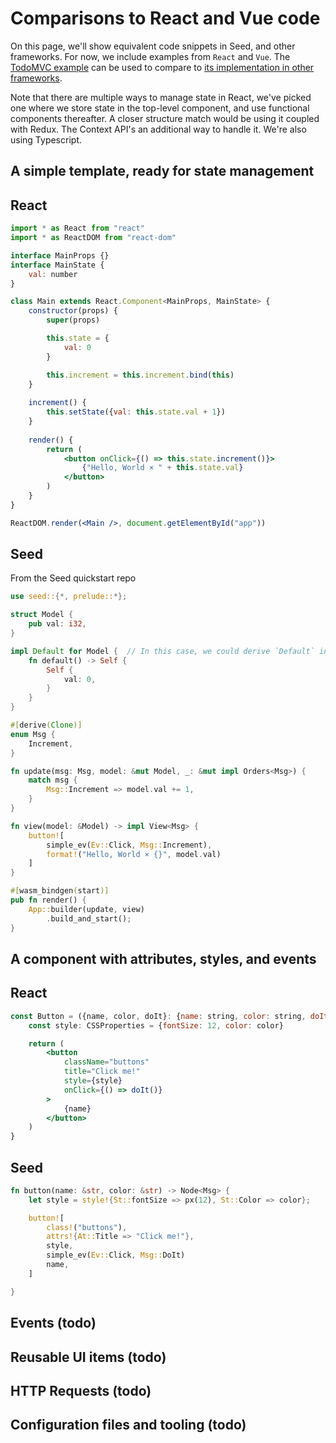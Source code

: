 # Comparisons to React and Vue code

On this page, we'll show equivalent code snippets in Seed, and other frameworks. For now, we
 include examples from `React` and `Vue`. 
The [TodoMVC example](https://github.com/seed-rs/seed/tree/master/examples/todomvc) can be used to 
compare to [its implementation in other frameworks](http://todomvc.com/).

Note that there are multiple ways to manage state in React, we've picked one where we store state
in the top-level component, and use functional components thereafter.
A closer structure match would be using it coupled with Redux. The Context API's an additional
way to handle it. We're also using Typescript.

## A simple template, ready for state management

## React

```jsx
import * as React from "react"
import * as ReactDOM from "react-dom"

interface MainProps {}
interface MainState {
    val: number
}

class Main extends React.Component<MainProps, MainState> {
    constructor(props) {
        super(props)

        this.state = {
            val: 0
        }

        this.increment = this.increment.bind(this)
    }
    
    increment() {
        this.setState({val: this.state.val + 1})
    }
    
    render() {
        return (
            <button onClick={() => this.state.increment()}>
                {"Hello, World × " + this.state.val}
            </button>
        )   
    }
}

ReactDOM.render(<Main />, document.getElementById("app"))
```


## Seed
From the Seed quickstart repo

```rust
use seed::{*, prelude::*};

struct Model {
    pub val: i32,
}

impl Default for Model {  // In this case, we could derive `Default` instead.
    fn default() -> Self {
        Self {
            val: 0,
        }
    }
}

#[derive(Clone)]
enum Msg {
    Increment,
}

fn update(msg: Msg, model: &mut Model, _: &mut impl Orders<Msg>) {
    match msg {
        Msg::Increment => model.val += 1,
    }
}

fn view(model: &Model) -> impl View<Msg> {
    button![
        simple_ev(Ev::Click, Msg::Increment),
        format!("Hello, World × {}", model.val)
    ]
}

#[wasm_bindgen(start)]
pub fn render() {
    App::builder(update, view)
        .build_and_start();
}
```

## A component with attributes, styles, and events

## React

```jsx
const Button = ({name, color, doIt}: {name: string, color: string, doIt: Function}) {
    const style: CSSProperties = {fontSize: 12, color: color}

    return (
        <button
            className="buttons"
            title="Click me!"
            style={style}
            onClick={() => doIt()}
        >
            {name}
        </button>
    )
}
```

## Seed

```rust
fn button(name: &str, color: &str) -> Node<Msg> {
    let style = style!{St::fontSize => px(12), St::Color => color};    

    button![
        class!("buttons"),
        attrs!{At::Title => "Click me!"},
        style,
        simple_ev(Ev::Click, Msg::DoIt)
        name,
    ]

}
```

## Events (todo)

## Reusable UI items (todo)

## HTTP Requests (todo)

## Configuration files and tooling (todo)
